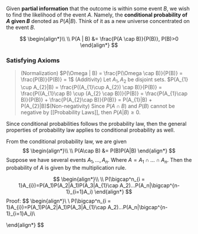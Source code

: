 Given **partial information** that the outcome is within some event $B$, we wish to find the likelihood of the event $A$. Namely, the **conditional probability of $A$ given $B$** denoted as $P(A|B)$. Think of it as a new universe concentrated on the event $B$.

$$
\begin{align*}\\
\\ P(A | B) &= \frac{P(A \cap B)}{P(B)}, P(B)>0
\end{align*}
$$
### Satisfying Axioms
> (Normalization) $P(\Omega | B) = \frac{P(\Omega \cap B)}{P(B)} = \frac{P(B)}{P(B)} = 1$
> (Additivity) Let $A_{1}, A_{2}$ be disjoint sets. $P(A_{1} \cup A_{2}|B) = \frac{P((A_{1}\cup A_{2}) \cap B)}{P(B)} = \frac{P((A_{1}\cap B) \cup (A_{2} \cap B))}{P(B)} = \frac{P(A_{1}\cap B)}{P(B)} + \frac{P(A_{2}\cap B)}{P(B)} = P(A_{1}|B) + P(A_{2}|B)$(Non-negativity) Since $P(A \cap B)$ and $P(B)$ cannot be negative by [[Probability Laws]], then $P(A|B) \geq 0$.

Since conditional probabilities follows the probability law, then the general properties of probability law applies to conditional probability as well.

From the conditional probability law, we are given 
$$
\begin{align*}\\
\\ P(A\cap B) &= P(B)P(A|B)
\end{align*}
$$
Suppose we have several events $A_{1}, ...,A_{n}$. Where $A = A_{1} \cap ... \cap A_n$. Then the probability of $A$ is given by the multiplication rule.

$$
\begin{align*}\\
	\\ P(\bigcap^n_{i = 1}A_{i})=P(A_1)P(A_2|A_1)P(A_3|A_{1}\cap A_2)...P(A_n|\bigcap^{n-1}_{i=1}A_i)
\end{align*}
$$
Proof:
$$
\begin{align*}\\
\\ P(\bigcap^n_{i = 1}A_{i})=P(A_1)P(A_2|A_1)P(A_3|A_{1}\cap A_2)...P(A_n|\bigcap^{n-1}_{i=1}A_i)\\

\end{align*}
$$